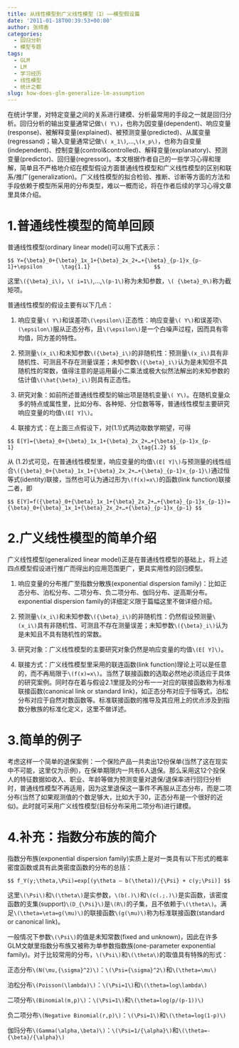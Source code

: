 ```yaml
---
title: 从线性模型到广义线性模型（1）——模型假设篇
date: '2011-01-18T00:39:53+00:00'
author: 张缔香
categories:
  - 回归分析
  - 模型专题
tags:
  - GLM
  - LM
  - 学习经历
  - 线性模型
  - 统计之都
slug: how-does-glm-generalize-lm-assumption
---
```


在统计学里，对特定变量之间的关系进行建模、分析最常用的手段之一就是回归分析。回归分析的输出变量通常记做`\( Y\)`，也称为因变量(dependent)、响应变量(response)、被解释变量(explained)、被预测变量(predicted)、从属变量(regressand)；输入变量通常记做`\( x_1\)`,…,`\(x_p\)`，也称为自变量(independent)、控制变量(control&controlled)、解释变量(explanatory)、预测变量(predictor)、回归量(regressor)。本文根据作者自己的一些学习心得和理解，简单且不严格地介绍在模型假设方面普通线性模型和广义线性模型的区别和联系/推广(generalization)。广义线性模型的拟合检验、推断、诊断等方面的方法和手段依赖于模型所采用的分布类型，难以一概而论，将在作者后续的学习心得文章里具体介绍。

<!--more-->

# 1.普通线性模型的简单回顾

普通线性模型(ordinary linear model)可以用下式表示：

`$$
   Y={\beta}_0+{\beta}_1x_1+{\beta}_2x_2+…+{\beta}_{p-1}x_{p-1}+\epsilon      \tag{1.1}                   
$$`

这里`\({\beta}_i\)`，`\( i=1\)`,…,`\(p-1\)`称为未知参数，`\( {\beta}_0\)`称为截矩项。

普通线性模型的假设主要有以下几点：

1. 响应变量`\( Y\)`和误差项`\(\epsilon\)`正态性：响应变量`\( Y\)`和误差项`\(\epsilon\)`服从正态分布，且`\(\epsilon\)`是一个白噪声过程，因而具有零均值，同方差的特性。

2. 预测量`\(x_i\)`和未知参数`\({\beta}_i\)`的非随机性：预测量`\(x_i\)`具有非随机性、可测且不存在测量误差；未知参数`\({\beta}_i\)`认为是未知但不具随机性的常数，值得注意的是运用最小二乘法或极大似然法解出的未知参数的估计值`\(\hat{\beta}_i\)`则具有正态性。

3. 研究对象：如前所述普通线性模型的输出项是随机变量`\( Y\)`。在随机变量众多的特点或属性里，比如分布、各种矩、分位数等等，普通线性模型主要研究响应变量的均值`\(E[ Y]\)`。

4. 联接方式：在上面三点假设下，对(1.1)式两边取数学期望，可得

`$$
E[Y]={\beta}_0+{\beta}_1x_1+{\beta}_2x_2+…+{\beta}_{p-1}x_{p-1}                                       \tag{1.2}
$$`

从 (1.2)式可见，在普通线性模型里，响应变量的均值`\(E[ Y]\)`与预测量的线性组合`\({\beta}_0+{\beta}_1x_1+{\beta}_2x_2+…+{\beta}_{p-1}x_{p-1}\)`通过恒等式(identity)联接，当然也可认为通过形为`\(f(x)=x\)`的函数(link function)联接二者，即

`$$
E[Y]=f({\beta}_0+{\beta}_1x_1+{\beta}_2x_2+…+{\beta}_{p-1}x_{p-1})={\beta}_0+{\beta}_1x_1+{\beta}_2x_2+…+{\beta}_{p-1}x_{p-1}
$$`

# 2.广义线性模型的简单介绍

广义线性模型(generalized linear model)正是在普通线性模型的基础上，将上述四点模型假设进行推广而得出的应用范围更广，更具实用性的回归模型。

1. 响应变量的分布推广至指数分散族(exponential dispersion family)：比如正态分布、泊松分布、二项分布、负二项分布、伽玛分布、逆高斯分布。exponential dispersion family的详细定义限于篇幅这里不做详细介绍。

2. 预测量`\(x_i\)`和未知参数`\({\beta}_i\)`的非随机性：仍然假设预测量`\(x_i\)`具有非随机性、可测且不存在测量误差；未知参数`\({\beta}_i\)`认为是未知且不具有随机性的常数。

3. 研究对象：广义线性模型的主要研究对象仍然是响应变量的均值`\(E[ Y]\)`。

4. 联接方式：广义线性模型里采用的联连函数(link function)理论上可以是任意的，而不再局限于`\(f(x)=x\)`。当然了联接函数的选取必然地必须适应于具体的研究案例。同时存在着与假设2.1里提及的分布一一对应的联接函数称为标准联接函数(canonical link or standard link)，如正态分布对应于恒等式，泊松分布对应于自然对数函数等。标准联接函数的推导及其应用上的优点涉及到指数分散族的标准化定义，这里不做详述。

# 3.简单的例子

考虑这样一个简单的退保案例：一个保险产品一共卖出12份保单(当然了这在现实中不可能，这里仅为示例)，在保单期限内一共有6人退保。那么采用这12个投保人的特征数据如收入、职业、年龄等做为预测变量对退保/退保率进行回归分析时，普通线性模型不再适用，因为这里退保这一事件不再服从正态分布，而是二项分布(当然了如果观测值的个数足够大，比如大于30，正态分布是一个很好的近似)。此时就可采用广义线性模型(目标分布采用二项分布)进行建模。

# 4.补充：指数分布族的简介

指数分布族(exponential dispersion family)实质上是对一类具有以下形式的概率密度函数或具有此类密度函数的分布的总括：

`$$
  f_Y(y;\theta,\Psi)=exp[(y\theta – b(\theta))/{\Psi} + c(y;\Psi)]
$$`

这里`\(\Psi\)`和`\(\theta\)`是实参数，`\(b(.)\)`和`\(c(.;.)\)`是实函数，该密度函数的支集(support)`\(D_{\Psi}\)`是`\(R\)`的子集，且不依赖于`\(\theta\)`。满足`\(\theta=\eta=g(\mu)\)`的联接函数`\(g(\mu)\)`称为标准联接函数(standard or canonical link)。

一般情况下参数`\(\Psi\)`的值是未知常数(fixed and unknown)，因此在许多GLM文献里指数分布族又被称为单参数指数族(one-parameter exponential family)。对于比较常用的分布，`\(\Psi\)`和`\(\theta\)`的取值具有特殊的形式：

正态分布`\(N(\mu,{\sigma}^2)\)`：`\(\Psi={\sigma}^2\)`和`\(\theta=\mu\)`

泊松分布`\(Poisson(\lambda)\)`：`\(\Psi=1\)`和`\(\theta=log\lambda\)`

二项分布`\(Binomial(m,p)\)`：`\(\Psi=1\)`和`\(\theta=log(p/(p-1))\)`

负二项分布`\(Negative Binomial(r,p)\)`：`\(\Psi=1\)`和`\(\theta=log(1-p)\)`

伽玛分布`\(Gamma(\alpha,\beta)\)`：`\(\Psi=1/{\alpha}\)`和`\(\theta=-{\beta}/{\alpha}\)`
